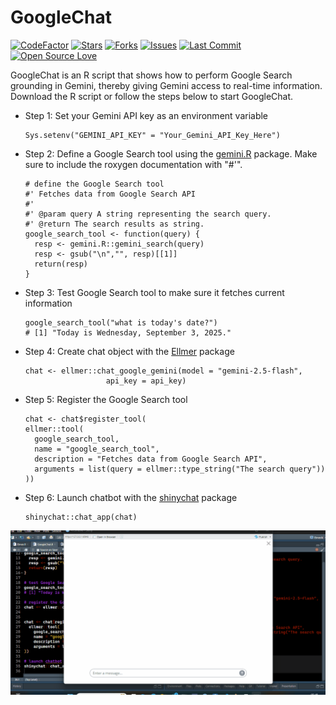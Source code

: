 # **GoogleChat**

[![CodeFactor](https://www.codefactor.io/repository/github/ifeanyi55/googlechat/badge)](https://www.codefactor.io/repository/github/ifeanyi55/googlechat)
[![Stars](https://img.shields.io/github/stars/Ifeanyi55/GoogleChat?style=social)](https://github.com/Ifeanyi55/GoogleChat/stargazers)
[![Forks](https://img.shields.io/github/forks/Ifeanyi55/GoogleChat?style=social)](https://github.com/Ifeanyi55/GoogleChat/network/members)
[![Issues](https://img.shields.io/github/issues/Ifeanyi55/GoogleChat)](https://github.com/Ifeanyi55/GoogleChat/issues)
[![Last Commit](https://img.shields.io/github/last-commit/Ifeanyi55/GoogleChat)](https://github.com/Ifeanyi55/GoogleChat/commits/main)
[![Open Source Love](https://badges.frapsoft.com/os/v1/open-source.svg?v=103)](https://github.com/Ifeanyi55/GoogleChat)

GoogleChat is an R script that shows how to perform Google Search grounding in Gemini, thereby giving Gemini access to real-time information. Download the R script or follow the steps below to start GoogleChat.

- Step 1: Set your Gemini API key as an environment variable
  
  ```
  Sys.setenv("GEMINI_API_KEY" = "Your_Gemini_API_Key_Here")
  ```

- Step 2: Define a Google Search tool using the [gemini.R](https://github.com/jhk0530/gemini.R) package. Make sure to include the roxygen documentation with "#'".

  ```
  # define the Google Search tool
  #' Fetches data from Google Search API
  #' 
  #' @param query A string representing the search query.
  #' @return The search results as string.
  google_search_tool <- function(query) {
    resp <- gemini.R::gemini_search(query)
    resp <- gsub("\n","", resp)[[1]]
    return(resp)
  }
  ```

- Step 3: Test Google Search tool to make sure it fetches current information

  ```
  google_search_tool("what is today's date?")
  # [1] "Today is Wednesday, September 3, 2025."
  ```

- Step 4: Create chat object with the [Ellmer](https://ellmer.tidyverse.org/) package
  
  ```
  chat <- ellmer::chat_google_gemini(model = "gemini-2.5-flash",
                    api_key = api_key)
  ```

- Step 5: Register the Google Search tool

  ```
  chat <- chat$register_tool(
  ellmer::tool(
    google_search_tool,
    name = "google_search_tool",
    description = "Fetches data from Google Search API",
    arguments = list(query = ellmer::type_string("The search query"))
  ))
  ```

- Step 6: Launch chatbot with the [shinychat](https://posit-dev.github.io/shinychat/) package

  ```
  shinychat::chat_app(chat)
  ```
  

![GoogleChat](GoogleChat.gif)
